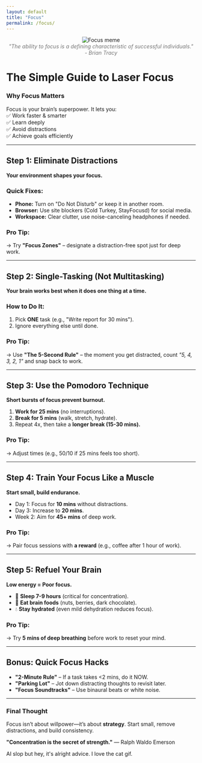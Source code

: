 ```yaml
---
layout: default
title: "Focus"
permalink: /focus/
---
```


<div align="center">
  <img src="https://i.chzbgr.com/full/6716484608/h0B8F9DE1/focus" alt="Focus meme" style="max-width:100%; height:auto;">  
</div>

<div align="center" style="color: #777; font-style: italic;">
"The ability to focus is a defining characteristic of successful individuals."<br>
- Brian Tracy
</div>

# **The Simple Guide to Laser Focus**  

### **Why Focus Matters**  
Focus is your brain’s superpower. It lets you:  
✅ Work faster & smarter  
✅ Learn deeply  
✅ Avoid distractions  
✅ Achieve goals efficiently  

---

## **Step 1: Eliminate Distractions**  
**Your environment shapes your focus.**  

### **Quick Fixes:**  
- **Phone:** Turn on "Do Not Disturb" or keep it in another room.  
- **Browser:** Use site blockers (Cold Turkey, StayFocusd) for social media.  
- **Workspace:** Clear clutter, use noise-canceling headphones if needed.  

### **Pro Tip:**  
→ Try **"Focus Zones"** – designate a distraction-free spot just for deep work.  

---

## **Step 2: Single-Tasking (Not Multitasking)**  
**Your brain works best when it does one thing at a time.**  

### **How to Do It:**  
1. Pick **ONE** task (e.g., "Write report for 30 mins").  
2. Ignore everything else until done.  

### **Pro Tip:**  
→ Use **"The 5-Second Rule"** – the moment you get distracted, count *"5, 4, 3, 2, 1"* and snap back to work.  

---

## **Step 3: Use the Pomodoro Technique**  
**Short bursts of focus prevent burnout.**  

1. **Work for 25 mins** (no interruptions).  
2. **Break for 5 mins** (walk, stretch, hydrate).  
3. Repeat 4x, then take a **longer break (15-30 mins).**  

### **Pro Tip:**  
→ Adjust times (e.g., 50/10 if 25 mins feels too short).  

---

## **Step 4: Train Your Focus Like a Muscle**  
**Start small, build endurance.**  

- Day 1: Focus for **10 mins** without distractions.  
- Day 3: Increase to **20 mins**.  
- Week 2: Aim for **45+ mins** of deep work.  

### **Pro Tip:**  
→ Pair focus sessions with **a reward** (e.g., coffee after 1 hour of work).  

---

## **Step 5: Refuel Your Brain**  
**Low energy = Poor focus.**  

- 🧠 **Sleep 7-9 hours** (critical for concentration).  
- 🥑 **Eat brain foods** (nuts, berries, dark chocolate).  
- 💧 **Stay hydrated** (even mild dehydration reduces focus).  

### **Pro Tip:**  
→ Try **5 mins of deep breathing** before work to reset your mind.  

---

## **Bonus: Quick Focus Hacks**  
- **"2-Minute Rule"** – If a task takes <2 mins, do it NOW.  
- **"Parking Lot"** – Jot down distracting thoughts to revisit later.  
- **"Focus Soundtracks"** – Use binaural beats or white noise.  

---

### **Final Thought**  
Focus isn’t about willpower—it’s about **strategy**. Start small, remove distractions, and build consistency.  

**"Concentration is the secret of strength."** — Ralph Waldo Emerson  

AI slop but hey, it's alright advice. I love the cat gif.